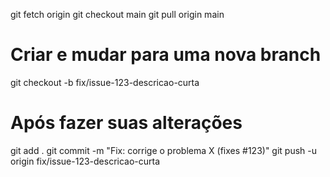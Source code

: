git fetch origin
git checkout main
git pull origin main

# Criar e mudar para uma nova branch
git checkout -b fix/issue-123-descricao-curta

# Após fazer suas alterações
git add .
git commit -m "Fix: corrige o problema X (fixes #123)"
git push -u origin fix/issue-123-descricao-curta